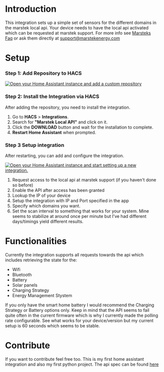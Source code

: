 # Introduction

This integration sets up a simple set of sensors for the different domains in the marstek local api.
Your device needs to have the local api activated which can be requested at marstek support. 
For more info see [Marsteks Faq](https://marstek-power.eu/en/Frequently-Asked-Questions?TreeItem=8449281) or ask them directly at [support@marstekenergy.com](email:support@marstekenergy.com)

# Setup

### Step 1: Add Repository to HACS

[![Open your Home Assistant instance and add a custom repository][hacs-badge]][hacs-link]

### Step 2: Install the Integration via HACS

After adding the repository, you need to install the integration.

1.  Go to **HACS** > **Integrations**.
2.  Search for **"Marstek Local API"** and click on it.
3.  Click the **DOWNLOAD** button and wait for the installation to complete.
4.  **Restart Home Assistant** when prompted.

### Step 3 Setup integration

After restarting, you can add and configure the integration.

[![Open your Home Assistant instance and start setting up a new integration.][config-badge]][config-link]

1. Request access to the local api at marstek support (if you haven't done so before)
1. Enable the API after access has been granted
1. Lookup the IP of your device
1. Setup the integration with IP and Port specified in the app
1. Specify which domains you want.
1. Set the scan interval to something that works for your system. Mine seems to stabilize at around once per minute but I've had different days/timings yield different results.

# Functionalities

Currently the integration supports all requests towards the api which includes retrieving the state for the:
- Wifi
- Bluetooth
- Battery
- Solar panels
- Charging Strategy
- Energy Management Stystem

If you only have the smart home battery I would recommend the Charging Strategy or Battery options only. 
Keep in mind that the API seems to fail quite often in the current firmware which is why I currently made the polling rate configurable.
See what works for your device/version but my current setup is 60 seconds which seems to be stable.


# Contribute
If you want to contribute feel free too. This is my first home assistant integration and also my first python project.
The api spec can be found [here](https://eu.hamedata.com/ems/resource/agreement/MarstekDeviceOpenApi.pdf)

[hacs-badge]: https://my.home-assistant.io/badges/hacs_repository.svg
[hacs-link]: https://my.home-assistant.io/redirect/hacs_repository/?owner=swavans&repository=home-assistant-marstek-local-api&category=integration
[config-badge]: https://my.home-assistant.io/badges/config_flow_start.svg
[config-link]: https://my.home-assistant.io/redirect/config_flow_start/?domain=marstek_local_api
